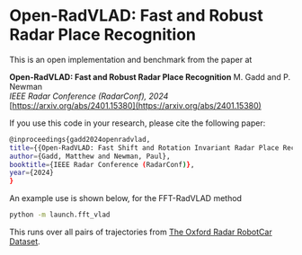 # Open-RadVLAD: Fast and Robust Radar Place Recognition

This is an open implementation and benchmark from the paper at 

**Open-RadVLAD: Fast and Robust Radar Place Recognition**
M. Gadd and P. Newman <br>
*IEEE Radar Conference (RadarConf), 2024* <br>
[https://arxiv.org/abs/2401.15380](https://arxiv.org/abs/2401.15380)

If you use this code in your research, please cite the following paper:

```bash
@inproceedings{gadd2024openradvlad,
title={{Open-RadVLAD: Fast Shift and Rotation Invariant Radar Place Recognition}},
author={Gadd, Matthew and Newman, Paul},
booktitle={IEEE Radar Conference (RadarConf)},
year={2024}
}
```

An example use is shown below, for the FFT-RadVLAD method

```bash
python -m launch.fft_vlad
```

This runs over all pairs of trajectories from [The Oxford Radar RobotCar Dataset](https://oxford-robotics-institute.github.io/radar-robotcar-dataset/).